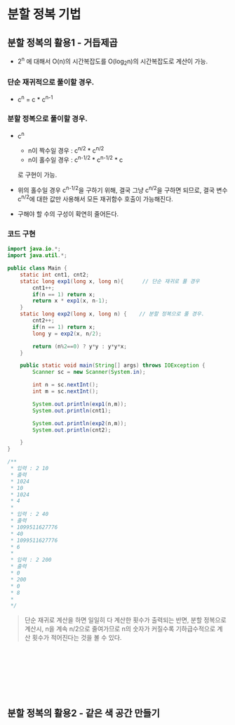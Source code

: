 # 분할 정복 기법



## 분할 정복의 활용1 - 거듭제곱

* 2<sup>n</sup> 에 대해서 O(n)의 시간복잡도를 O(log<sub>2</sub>n)의 시간복잡도로 계산이 가능.


### 단순 재귀적으로 풀이할 경우.

* c<sup>n</sup> = c * c<sup>n-1</sup>


### 분할 정복으로 풀이할 경우.

* c<sup>n</sup>
    - n이 짝수일 경우 : c<sup>n/2</sup> * c<sup>n/2</sup>
    - n이 홀수일 경우 : c<sup>n-1/2</sup> * c<sup>n-1/2</sup> * c

    로 구현이 가능.

* 위의 홀수일 경우 c<sup>n-1/2</sup>을 구하기 위해, 결국 그냥 c<sup>n/2</sup>을 구하면 되므로, 결국 변수 c<sup>n/2</sup>에 대한 값만 사용해서 모든 재귀함수 호출이 가능해진다.

* 구해야 할 수의 구성이 확연히 줄어든다.


### 코드 구현

```java
import java.io.*;
import java.util.*;

public class Main {
    static int cnt1, cnt2;
    static long exp1(long x, long n){      // 단순 재귀로 풀 경우
        cnt1++;
        if(n == 1) return x;
        return x * exp1(x, n-1);
    }
    static long exp2(long x, long n) {    // 분할 정복으로 풀 경우.
        cnt2++;
        if(n == 1) return x;
        long y = exp2(x, n/2);

        return (n%2==0) ? y*y : y*y*x;
    }

    public static void main(String[] args) throws IOException {
        Scanner sc = new Scanner(System.in);

        int n = sc.nextInt();
        int m = sc.nextInt();

        System.out.println(exp1(n,m));
        System.out.println(cnt1);

        System.out.println(exp2(n,m));
        System.out.println(cnt2);

    }
}

/**
 * 입력 : 2 10
 * 출력
 * 1024
 * 10
 * 1024
 * 4
 *
 * 입력 : 2 40
 * 출력
 * 1099511627776
 * 40
 * 1099511627776
 * 6
 *
 * 입력 : 2 200
 * 출력
 * 0
 * 200
 * 0
 * 8
 *
 */

```


> 단순 재귀로 계산을 하면 일일히 다 계산한 횟수가 출력되는 반면, 분할 정복으로 계산시, n을 계속 n/2으로 줄여가므로 n의 숫자가 커질수록 기하급수적으로 계산 횟수가 적어진다는 것을 볼 수 있다.




<br>
<br>
<br>
<br>
<br>
<br>

## 분할 정복의 활용2 - 같은 색 공간 만들기














































